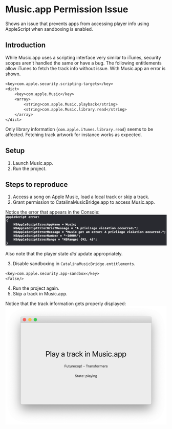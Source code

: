 # Music.app Permission Issue

Shows an issue that prevents apps from accessing player info using AppleScript when sandboxing is enabled.

## Introduction

While Music.app uses a scripting interface very similar to iTunes, security scopes aren't handled the same or have a bug. The following entitlements allow iTunes to fetch the track info without issue. With Music.app an error is shown.

```
<key>com.apple.security.scripting-targets</key>
<dict>
	<key>com.apple.Music</key>
	<array>
		<string>com.apple.Music.playback</string>
		<string>com.apple.Music.library.read</string>
	</array>
</dict>
```

Only library information (`com.apple.iTunes.library.read`) seems to be affected. Fetching track artwork for instance works as expected.

## Setup

1. Launch Music.app.
2. Run the project.

## Steps to reproduce

1. Access a song on Apple Music, load a local track or skip a track.
2. Grant permission to CatalinaMusicBridge.app to access Music.app.

Notice the error that appears in the Console:
![Privilege violation error shown in the console](Screenshots/error.png)

Also note that the player state _did_ update appropriately.

3. Disable sandboxing in `CatalinaMusicBridge.entitlements`.

```
<key>com.apple.security.app-sandbox</key>
<false/>
```

4. Run the project again.
5. Skip a track in Music.app.

Notice that the track information gets properly displayed:
![A screenshot of the app window showing track information](Screenshots/track-info.png)
